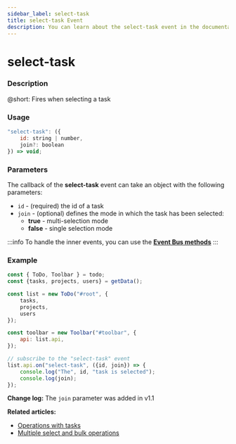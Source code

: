 ```yaml
---
sidebar_label: select-task
title: select-task Event
description: You can learn about the select-task event in the documentation of the DHTMLX JavaScript To Do List library. Browse developer guides and API reference, try out code examples and live demos, and download a free 30-day evaluation version of DHTMLX To Do List.
---
```


# select-task

### Description

@short: Fires when selecting a task

### Usage

~~~js
"select-task": ({
    id: string | number,
    join?: boolean
}) => void;
~~~

### Parameters

The callback of the **select-task** event can take an object with the following parameters:

- `id` - (required) the id of a task
- `join` - (optional) defines the mode in which the task has been selected: 
    - **true** - multi-selection mode
    - **false** - single selection mode

:::info
To handle the inner events, you can use the [**Event Bus methods**](category/event-bus-methods.md)
:::

### Example

~~~js {15-17}
const { ToDo, Toolbar } = todo;
const {tasks, projects, users} = getData();

const list = new ToDo("#root", {
	tasks,
    projects,
    users
});

const toolbar = new Toolbar("#toolbar", {
	api: list.api,
});

// subscribe to the "select-task" event
list.api.on("select-task", ({id, join}) => {
    console.log("The", id, "task is selected");
    console.log(join);
});
~~~

**Change log:** The `join` parameter was added in v1.1

**Related articles:** 
- [Operations with tasks](guides/task_operations.md#selectingunselecting-a-task)
- [Multiple select and bulk operations](guides/multiselection.md)